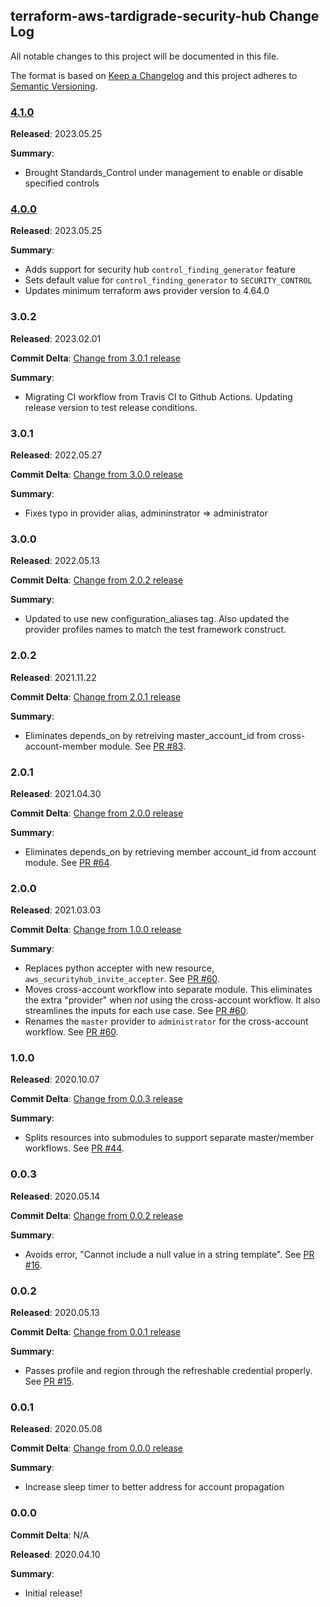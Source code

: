 ## terraform-aws-tardigrade-security-hub Change Log

All notable changes to this project will be documented in this file.

The format is based on [Keep a Changelog](http://keepachangelog.com/) and this project adheres to [Semantic Versioning](http://semver.org/).
### [4.1.0](https://github.com/plus3it/terraform-aws-tardigrade-security-hub/releases/tag/4.1.0)

**Released**: 2023.05.25

**Summary**:

*   Brought Standards_Control under management to enable or disable specified controls


### [4.0.0](https://github.com/plus3it/terraform-aws-tardigrade-security-hub/releases/tag/4.0.0)

**Released**: 2023.05.25

**Summary**:

*   Adds support for security hub `control_finding_generator` feature
*   Sets default value for `control_finding_generator` to `SECURITY_CONTROL`
*   Updates minimum terraform aws provider version to 4.64.0

### 3.0.2

**Released**: 2023.02.01

**Commit Delta**: [Change from 3.0.1 release](https://github.com/plus3it/terraform-aws-tardigrade-security-hub/compare/3.0.1...3.0.2)

**Summary**:

*   Migrating CI workflow from Travis CI to Github Actions. Updating release version to test release conditions.


### 3.0.1

**Released**: 2022.05.27

**Commit Delta**: [Change from 3.0.0 release](https://github.com/plus3it/terraform-aws-tardigrade-security-hub/compare/3.0.0...3.0.1)

**Summary**:

*   Fixes typo in provider alias, admininstrator => administrator

### 3.0.0

**Released**: 2022.05.13

**Commit Delta**: [Change from 2.0.2 release](https://github.com/plus3it/terraform-aws-tardigrade-security-hub/compare/2.0.2...3.0.0)

**Summary**:

*   Updated to use new configuration_aliases tag. Also updated the provider profiles names to match the test framework construct.

### 2.0.2

**Released**: 2021.11.22

**Commit Delta**: [Change from 2.0.1 release](https://github.com/plus3it/terraform-aws-tardigrade-security-hub/compare/2.0.1...2.0.2)

**Summary**:

*   Eliminates depends_on by retreiving master_account_id from cross-account-member module.
    See [PR #83](https://github.com/plus3it/terraform-aws-tardigrade-security-hub/pull/83).

### 2.0.1

**Released**: 2021.04.30

**Commit Delta**: [Change from 2.0.0 release](https://github.com/plus3it/terraform-aws-tardigrade-security-hub/compare/2.0.0...2.0.1)

**Summary**:

*   Eliminates depends_on by retrieving member account_id from account module.
    See [PR #64](https://github.com/plus3it/terraform-aws-tardigrade-security-hub/pull/64).

### 2.0.0

**Released**: 2021.03.03

**Commit Delta**: [Change from 1.0.0 release](https://github.com/plus3it/terraform-aws-tardigrade-security-hub/compare/1.0.0...2.0.0)

**Summary**:

*   Replaces python accepter with new resource, `aws_securityhub_invite_accepter`.
    See [PR #60](https://github.com/plus3it/terraform-aws-tardigrade-security-hub/pull/60).
*   Moves cross-account workflow into separate module. This eliminates the extra
    "provider" when *not* using the cross-account workflow. It also streamlines
    the inputs for each use case. See [PR #60](https://github.com/plus3it/terraform-aws-tardigrade-security-hub/pull/60).
*   Renames the `master` provider to `administrator` for the cross-account workflow.
    See [PR #60](https://github.com/plus3it/terraform-aws-tardigrade-security-hub/pull/60).

### 1.0.0

**Released**: 2020.10.07

**Commit Delta**: [Change from 0.0.3 release](https://github.com/plus3it/terraform-aws-tardigrade-security-hub/compare/0.0.3...1.0.0)

**Summary**:

*   Splits resources into submodules to support separate master/member workflows.
    See [PR #44](https://github.com/plus3it/terraform-aws-tardigrade-security-hub/pull/44).

### 0.0.3

**Released**: 2020.05.14

**Commit Delta**: [Change from 0.0.2 release](https://github.com/plus3it/terraform-aws-tardigrade-security-hub/compare/0.0.2...0.0.3)

**Summary**:

*   Avoids error, "Cannot include a null value in a string template".
    See [PR #16](https://github.com/plus3it/terraform-aws-tardigrade-security-hub/pull/16).

### 0.0.2

**Released**: 2020.05.13

**Commit Delta**: [Change from 0.0.1 release](https://github.com/plus3it/terraform-aws-tardigrade-security-hub/compare/0.0.1...0.0.2)

**Summary**:

*   Passes profile and region through the refreshable credential properly.
    See [PR #15](https://github.com/plus3it/terraform-aws-tardigrade-security-hub/pull/15).

### 0.0.1

**Released**: 2020.05.08

**Commit Delta**: [Change from 0.0.0 release](https://github.com/plus3it/terraform-aws-tardigrade-security-hub/compare/0.0.0...0.0.1)

**Summary**:

*   Increase sleep timer to better address for account propagation

### 0.0.0

**Commit Delta**: N/A

**Released**: 2020.04.10

**Summary**:

*   Initial release!
